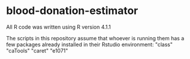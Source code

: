 # blood-donation-estimator
All R code was written using R version 4.1.1

The scripts in this repository assume that whoever is running them
has a few packages already installed in their Rstudio environment:
"class"
"caTools"
"caret"
"e1071"
